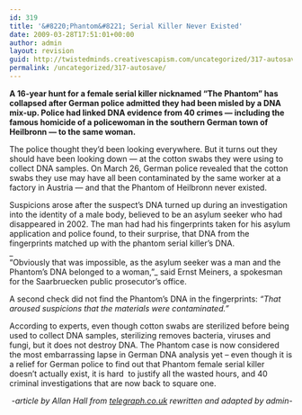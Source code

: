 ```yaml
---
id: 319
title: '&#8220;Phantom&#8221; Serial Killer Never Existed'
date: 2009-03-28T17:51:01+00:00
author: admin
layout: revision
guid: http://twistedminds.creativescapism.com/uncategorized/317-autosave/
permalink: /uncategorized/317-autosave/
---
```

<p class="dropcap-first">
  <strong>A 16-year hunt for a female serial killer nicknamed &#8220;The Phantom&#8221; has collapsed after German police admitted they had been misled by a DNA mix-up. Police had linked DNA evidence from 40 crimes — including the famous homicide of a policewoman in the southern German town of Heilbronn — to the same woman. </strong>
</p>

The police thought they&#8217;d been looking everywhere. But it turns out they should have been looking down — at the cotton swabs they were using to collect DNA samples. On March 26, German police revealed that the cotton swabs they use may have all been contaminated by the same worker at a factory in Austria — and that the Phantom of Heilbronn never existed.

Suspicions arose after the suspect&#8217;s DNA turned up during an investigation into the identity of a male body, believed to be an asylum seeker who had disappeared in 2002. The man had had his fingerprints taken for his asylum application and police found, to their surprise, that DNA from the fingerprints matched up with the phantom serial killer&#8217;s DNA.  
_  
&#8220;Obviously that was impossible, as the asylum seeker was a man and the Phantom&#8217;s DNA belonged to a woman,&#8221;_ said Ernst Meiners, a spokesman for the Saarbruecken public prosecutor&#8217;s office.

A second check did not find the Phantom&#8217;s DNA in the fingerprints: _&#8220;That aroused suspicions that the materials were contaminated.&#8221;_

According to experts, even though cotton swabs are sterilized before being used to collect DNA samples, sterilizing removes bacteria, viruses and fungi, but it does not destroy DNA. The Phantom case is now considered the most embarrassing lapse in German DNA analysis yet &#8211; even though it is a relief for German police to find out that Phantom female serial killer doesn&#8217;t actually exist, it is hard  to justify all the wasted hours, and 40 criminal investigations that are now back to square one.

<p style="text-align: right;">
  <em>-article by Allan Hall from <a title="telegraph.co.uk" href="www.telegraph.co.uk">telegraph.co.uk</a> rewritten and adapted by admin-</em>
</p>